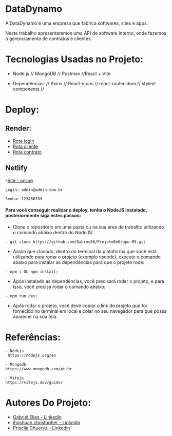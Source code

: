 
# DataDynamo

A DataDynamo é uma empresa que fabrica softwares, sites e apps.

Neste trabalho apresentaremos uma API de software interno, onde fazemos o gerenciamento de contratos e clientes.


# Tecnologias Usadas no Projeto:

- Node.js // MongoDB // Postman //React + Vite

- Dependências:  // Axios // React-icons // react-router-dom // styled-components //


# Deploy:

## Render:
- [ Rota login ](https://apidatadynamo.onrender.com/login)
- [ Rota cliente ](https://apidatadynamo.onrender.com/cliente)
- [ Rota contrato ](https://apidatadynamo.onrender.com/contrato)

## Netlify
-[Site - online](https://timely-kashata-a2a388.netlify.app/)
```
Login: admin@admin.com.br
```
```
Senha: 123456789
```


#### Para você conseguir realizar o deploy, tenha o NodeJS instalado, posteriormente siga estes passos:


 - Clone o repositório em uma pasta ou na sua área de trabalho utilizando o comando abaixo dentro do NodeJS:
 ```
 - git clone https://github.com/Gabres96/ProjetoEmGrupo-M5.git 
 ```
- Assim que clonado, dentro do terminal da plataforma que você está utilizando para rodar o projeto (exemplo vscode), execute o comando abaixo para instalar as dependências para que o projeto rode:

```
- npm i OU npm install;
```
 - Após instalado as dependências, você precisará rodar o projeto, e para isso, você precisa rodar o comando abaixo:

 ```
- npm run dev;
 ```

 - Após rodar o projeto, você deve copiar o link do projeto que foi fornecido no terminal em local e colar no seu navegador para que possa aparecer na sua tela.
 



# Referências:
```
- Nodejs
 https://nodejs.org/en
 ```
 ```
 - Mongodb
https://www.mongodb.com/pt-br
 ```
 ```
 - Vitejs
https://vitejs.dev/guide/
 ```


# Autores Do Projeto:


- [Gabriel Elias - Linkedin](https://www.linkedin.com/in/gabriel-elias-439340160/)
- [jhoshuan christopher - Linkedin](https://www.linkedin.com/in/jhoshuan-christopher-7687b2191/)
- [Priscila Chueryz - Linkedin](https://www.linkedin.com/in/priscilachueryz/)


